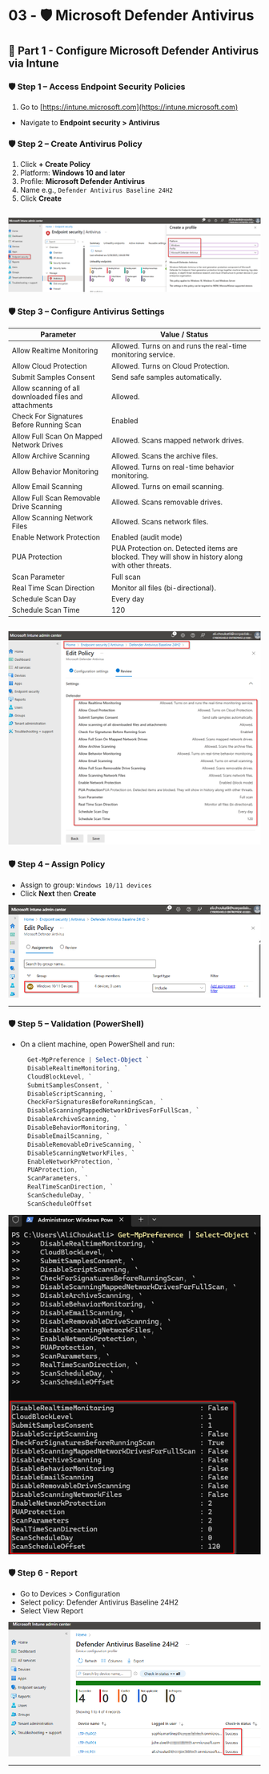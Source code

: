# 03 - 🛡️ Microsoft Defender Antivirus

## 🔹 Part 1 - Configure Microsoft Defender Antivirus via Intune

### 🛡️ Step 1 – Access Endpoint Security Policies 

1. Go to [https://intune.microsoft.com](https://intune.microsoft.com)  
- Navigate to **Endpoint security > Antivirus**
  
### 🛡️ Step 2 – Create Antivirus Policy  

1. Click **+ Create Policy**
2. Platform: **Windows 10 and later**
3. Profile: **Microsoft Defender Antivirus**
4. Name e.g., `Defender Antivirus Baseline 24H2`
5. Click **Create**

![AV](https://github.com/AliChoukatli/CyberShield-Enterprise/blob/main/03_AzureAD_Sync_%26_Endpoint_Security/Screenshots/Antivirus.png)
---

### 🛡️ Step 3 – Configure Antivirus Settings  

| Parameter                                      | Value / Status                          |
|-----------------------------------------------|---------------------------------------|
| Allow Realtime Monitoring                      | Allowed. Turns on and runs the real-time monitoring service. |
| Allow Cloud Protection                         | Allowed. Turns on Cloud Protection.   |
| Submit Samples Consent                         | Send safe samples automatically.      |
| Allow scanning of all downloaded files and attachments | Allowed.                       |
| Check For Signatures Before Running Scan      | Enabled                               |
| Allow Full Scan On Mapped Network Drives      | Allowed. Scans mapped network drives. |
| Allow Archive Scanning                         | Allowed. Scans the archive files.     |
| Allow Behavior Monitoring                      | Allowed. Turns on real-time behavior monitoring. |
| Allow Email Scanning                           | Allowed. Turns on email scanning.     |
| Allow Full Scan Removable Drive Scanning      | Allowed. Scans removable drives.      |
| Allow Scanning Network Files                   | Allowed. Scans network files.         |
| Enable Network Protection                      | Enabled (audit mode)                   |
| PUA Protection                                | PUA Protection on. Detected items are blocked. They will show in history along with other threats. |
| Scan Parameter                                | Full scan                            |
| Real Time Scan Direction                       | Monitor all files (bi-directional).   |
| Schedule Scan Day                             | Every day                            |
| Schedule Scan Time                            | 120                                  |

![Defender_Policy](https://github.com/AliChoukatli/CyberShield-Enterprise/blob/main/03_AzureAD_Sync_%26_Endpoint_Security/Screenshots/Defender_Policy.png)
---

### 🛡️ Step 4 – Assign Policy  

- Assign to group: `Windows 10/11 devices`
- Click **Next** then **Create**

![AV-ASSI](https://github.com/AliChoukatli/CyberShield-Enterprise/blob/main/03_AzureAD_Sync_%26_Endpoint_Security/Screenshots/AV-ass.png)

---

### 🛡️ Step 5 – Validation (PowerShell)

- On a client machine, open PowerShell and run:  
  ```powershell
    Get-MpPreference | Select-Object `
    DisableRealtimeMonitoring, `
    CloudBlockLevel, `
    SubmitSamplesConsent, `
    DisableScriptScanning, `
    CheckForSignaturesBeforeRunningScan, `
    DisableScanningMappedNetworkDrivesForFullScan, `
    DisableArchiveScanning, `
    DisableBehaviorMonitoring, `
    DisableEmailScanning, `
    DisableRemovableDriveScanning, `
    DisableScanningNetworkFiles, `
    EnableNetworkProtection, `
    PUAProtection, `
    ScanParameters, `
    RealTimeScanDirection, `
    ScanScheduleDay, `
    ScanScheduleOffset
  ```
![Defender_Validation](https://github.com/AliChoukatli/CyberShield-Enterprise/blob/main/03_AzureAD_Sync_%26_Endpoint_Security/Screenshots/Defender_Validation.png)

### 🛡️ Step 6 - Report
- Go to Devices > Configuration
- Select policy: Defender Antivirus Baseline 24H2
- Select View Report

![Defender_Report](https://github.com/AliChoukatli/CyberShield-Enterprise/blob/main/03_AzureAD_Sync_%26_Endpoint_Security/Screenshots/Defender_Report.png)

---

